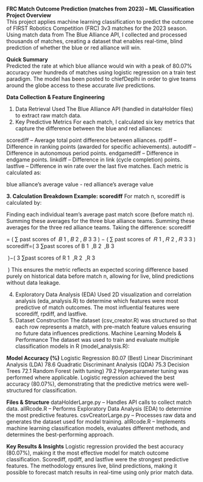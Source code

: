 **FRC Match Outcome Prediction (matches from 2023) – ML Classification**  
**Project Overview**  
This project applies machine learning classification to predict the outcome of FIRST Robotics Competition (FRC) 3v3 matches for the 2023 season. Using match data from The Blue Alliance API, I collected and processed thousands of matches, creating a dataset that enables real-time, blind prediction of whether the blue or red alliance will win.
  
**Quick Summary**  
Predicted the rate at which blue alliance would win with a peak of 80.07% accuracy over hundreds of matches using logistic regression on a train test paradigm.
The model has been posted to chiefDeplhi in order to give teams around the globe access to these accurate *live* predictions.
  
**Data Collection & Feature Engineering**
1. Data Retrieval
Used The Blue Alliance API (handled in dataHolder files) to extract raw match data.
2. Key Predictive Metrics
For each match, I calculated six key metrics that capture the difference between the blue and red alliances:

scorediff – Average total point difference between alliances.
rpdiff – Difference in ranking points (awarded for specific achievements).
autodiff – Difference in autonomous period points.
endgamediff – Difference in endgame points.
linkdiff – Difference in link (cycle completion) points.
lastfive – Difference in win rate over the last five matches.
Each metric is calculated as:

blue alliance’s average value - red alliance’s average value

**3. Calculation Breakdown Example: scorediff**
For match n, scorediff is calculated by:

Finding each individual team’s average past match score (before match n). Summing these averages for the three blue alliance teams. Summing these averages for the three red alliance teams. Taking the difference: scorediff

=
(
∑
past scores of 
𝐵
1
,
𝐵
2
,
𝐵
3
3
)
−
(
∑
past scores of 
𝑅
1
,
𝑅
2
,
𝑅
3
3
)
scorediff=( 
3
∑past scores of B 
1
​
 ,B 
2
​
 ,B 
3
​
 
​
 )−( 
3
∑past scores of R 
1
​
 ,R 
2
​
 ,R 
3
​
 
​
 )
This ensures the metric reflects an expected scoring difference based purely on historical data before match n, allowing for live, blind predictions without data leakage.

4. Exploratory Data Analysis (EDA)
Used 2D visualization and correlation analysis (eda_analysis.R) to determine which features were most predictive of match outcomes.
The most influential features were scorediff, rpdiff, and lastfive.
5. Dataset Construction
The dataset (csv_creator.R) was structured so that each row represents a match, with pre-match feature values ensuring no future data influences predictions.
Machine Learning Models & Performance
The dataset was used to train and evaluate multiple classification models in R (model_analysis.R):

**Model	Accuracy (%)**
Logistic Regression	80.07 (Best)
Linear Discriminant Analysis (LDA)	78.6
Quadratic Discriminant Analysis (QDA)	75.3
Decision Trees	72.1
Random Forest (with tuning)	79.2
Hyperparameter tuning was performed where applicable.
Logistic regression achieved the best accuracy (80.07%), demonstrating that the predictive metrics were well-structured for classification.

**Files & Structure**
dataHolderLarge.py – Handles API calls to collect match data.
allRcode.R – Performs Exploratory Data Analysis (EDA) to determine the most predictive features.
csvCreatorLarge.py – Processes raw data and generates the dataset used for model training.
allRcode.R – Implements machine learning classification models, evaluates different methods, and determines the best-performing approach.

**Key Results & Insights**
Logistic regression provided the best accuracy (80.07%), making it the most effective model for match outcome classification.
Scorediff, rpdiff, and lastfive were the strongest predictive features.
The methodology ensures live, blind predictions, making it possible to forecast match results in real-time using only prior match data.
